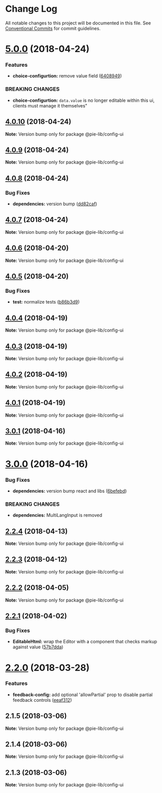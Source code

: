 # Change Log

All notable changes to this project will be documented in this file.
See [Conventional Commits](https://conventionalcommits.org) for commit guidelines.

<a name="5.0.0"></a>
# [5.0.0](https://github.com/pie-framework/pie-lib/compare/@pie-lib/config-ui@4.0.10...@pie-lib/config-ui@5.0.0) (2018-04-24)


### Features

* **choice-configurtion:** remove value field ([6408949](https://github.com/pie-framework/pie-lib/commit/6408949))


### BREAKING CHANGES

* **choice-configurtion:** `data.value` is no longer editable within this ui, clients must manage it themselves"




<a name="4.0.10"></a>
## [4.0.10](https://github.com/pie-framework/pie-lib/compare/@pie-lib/config-ui@4.0.9...@pie-lib/config-ui@4.0.10) (2018-04-24)




**Note:** Version bump only for package @pie-lib/config-ui

<a name="4.0.9"></a>
## [4.0.9](https://github.com/pie-framework/pie-lib/compare/@pie-lib/config-ui@4.0.8...@pie-lib/config-ui@4.0.9) (2018-04-24)




**Note:** Version bump only for package @pie-lib/config-ui

<a name="4.0.8"></a>
## [4.0.8](https://github.com/pie-framework/pie-lib/compare/@pie-lib/config-ui@4.0.7...@pie-lib/config-ui@4.0.8) (2018-04-24)


### Bug Fixes

* **dependencies:** version bump ([dd82caf](https://github.com/pie-framework/pie-lib/commit/dd82caf))




<a name="4.0.7"></a>
## [4.0.7](https://github.com/pie-framework/pie-lib/compare/@pie-lib/config-ui@4.0.6...@pie-lib/config-ui@4.0.7) (2018-04-24)




**Note:** Version bump only for package @pie-lib/config-ui

<a name="4.0.6"></a>
## [4.0.6](https://github.com/pie-framework/pie-lib/compare/@pie-lib/config-ui@4.0.5...@pie-lib/config-ui@4.0.6) (2018-04-20)




**Note:** Version bump only for package @pie-lib/config-ui

<a name="4.0.5"></a>
## [4.0.5](https://github.com/pie-framework/pie-lib/compare/@pie-lib/config-ui@4.0.4...@pie-lib/config-ui@4.0.5) (2018-04-20)


### Bug Fixes

* **test:** normalize tests ([b86b3d9](https://github.com/pie-framework/pie-lib/commit/b86b3d9))




<a name="4.0.4"></a>
## [4.0.4](https://github.com/pie-framework/pie-lib/compare/@pie-lib/config-ui@4.0.3...@pie-lib/config-ui@4.0.4) (2018-04-19)




**Note:** Version bump only for package @pie-lib/config-ui

<a name="4.0.3"></a>
## [4.0.3](https://github.com/pie-framework/pie-lib/compare/@pie-lib/config-ui@4.0.2...@pie-lib/config-ui@4.0.3) (2018-04-19)




**Note:** Version bump only for package @pie-lib/config-ui

<a name="4.0.2"></a>
## [4.0.2](https://github.com/pie-framework/pie-lib/compare/@pie-lib/config-ui@4.0.1...@pie-lib/config-ui@4.0.2) (2018-04-19)




**Note:** Version bump only for package @pie-lib/config-ui

<a name="4.0.1"></a>
## [4.0.1](https://github.com/pie-framework/pie-lib/compare/@pie-lib/config-ui@4.0.0...@pie-lib/config-ui@4.0.1) (2018-04-19)




**Note:** Version bump only for package @pie-lib/config-ui

<a name="3.0.1"></a>
## [3.0.1](https://github.com/pie-framework/pie-lib/compare/@pie-lib/config-ui@3.0.0...@pie-lib/config-ui@3.0.1) (2018-04-16)




**Note:** Version bump only for package @pie-lib/config-ui

<a name="3.0.0"></a>
# [3.0.0](https://github.com/pie-framework/pie-lib/compare/@pie-lib/config-ui@2.2.4...@pie-lib/config-ui@3.0.0) (2018-04-16)


### Bug Fixes

* **dependencies:** version bump react and libs ([6befebd](https://github.com/pie-framework/pie-lib/commit/6befebd))


### BREAKING CHANGES

* **dependencies:** MultiLangInput is removed




<a name="2.2.4"></a>
## [2.2.4](https://github.com/pie-framework/pie-lib/compare/@pie-lib/config-ui@2.2.3...@pie-lib/config-ui@2.2.4) (2018-04-13)




**Note:** Version bump only for package @pie-lib/config-ui

<a name="2.2.3"></a>
## [2.2.3](https://github.com/pie-framework/pie-lib/compare/@pie-lib/config-ui@2.2.2...@pie-lib/config-ui@2.2.3) (2018-04-12)




**Note:** Version bump only for package @pie-lib/config-ui

<a name="2.2.2"></a>
## [2.2.2](https://github.com/pie-framework/pie-lib/compare/@pie-lib/config-ui@2.2.1...@pie-lib/config-ui@2.2.2) (2018-04-05)




**Note:** Version bump only for package @pie-lib/config-ui

<a name="2.2.1"></a>
## [2.2.1](https://github.com/pie-framework/pie-lib/compare/@pie-lib/config-ui@2.2.0...@pie-lib/config-ui@2.2.1) (2018-04-02)


### Bug Fixes

* **EditableHtml:** wrap the Editor with a component that checks markup against value ([57b7dda](https://github.com/pie-framework/pie-lib/commit/57b7dda))




<a name="2.2.0"></a>
# [2.2.0](https://github.com/pie-framework/pie-lib/compare/@pie-lib/config-ui@2.1.5...@pie-lib/config-ui@2.2.0) (2018-03-28)


### Features

* **feedback-config:**  add optional 'allowPartial' prop to disable partial feedback controls ([eeaf312](https://github.com/pie-framework/pie-lib/commit/eeaf312))




<a name="2.1.5"></a>
## 2.1.5 (2018-03-06)




**Note:** Version bump only for package @pie-lib/config-ui

<a name="2.1.4"></a>
## 2.1.4 (2018-03-06)




**Note:** Version bump only for package @pie-lib/config-ui

<a name="2.1.3"></a>
## 2.1.3 (2018-03-06)




**Note:** Version bump only for package @pie-lib/config-ui
